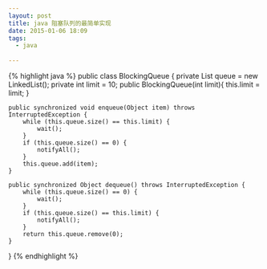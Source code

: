 ```yaml
---
layout: post
title: java 阻塞队列的最简单实现
date: 2015-01-06 18:09
tags:
  - java
  
---
```



{% highlight java %}
public class BlockingQueue {
    private List queue = new LinkedList();
    private int  limit = 10;
    public BlockingQueue(int limit){
        this.limit = limit;
    }
    
    public synchronized void enqueue(Object item) throws InterruptedException {
        while (this.queue.size() == this.limit) {
            wait();
        }
        if (this.queue.size() == 0) {
            notifyAll();
        }
        this.queue.add(item);
    }

    public synchronized Object dequeue() throws InterruptedException {
        while (this.queue.size() == 0) {
            wait();
        }
        if (this.queue.size() == this.limit) {
            notifyAll();
        }
        return this.queue.remove(0);
    }
}
{% endhighlight %}

